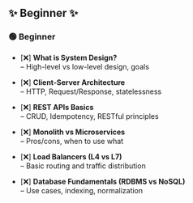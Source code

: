 ## ✨ Beginner ✨


### 🟢 Beginner

* [❌] **What is System Design?**  
    – High-level vs low-level design, goals
    
* [❌] **Client-Server Architecture**  
    – HTTP, Request/Response, statelessness
    
* [❌] **REST APIs Basics**  
    – CRUD, Idempotency, RESTful principles
    
* [❌] **Monolith vs Microservices**  
    – Pros/cons, when to use what
    
* [❌] **Load Balancers (L4 vs L7)**  
    – Basic routing and traffic distribution
    
* [❌] **Database Fundamentals (RDBMS vs NoSQL)**  
    – Use cases, indexing, normalization